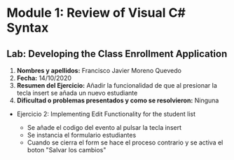 # Module 1: Review of Visual C# Syntax

## Lab: Developing the Class Enrollment Application

1. **Nombres y apellidos:** Francisco Javier Moreno Quevedo
2. **Fecha:** 14/10/2020
3. **Resumen del Ejercicio:** Añadir la funcionalidad de  que al presionar la tecla insert se añada un nuevo estudiante
4. **Dificultad o problemas presentados y como se resolvieron:** Ninguna



- Ejercicio 2: Implementing Edit Functionality for the student list

  - Se añade el codigo del evento al pulsar la tecla insert
  - Se instancia el formulario estudiantes 
  - Cuando se cierra el form se hace el proceso contrario y se activa el boton "Salvar los cambios"